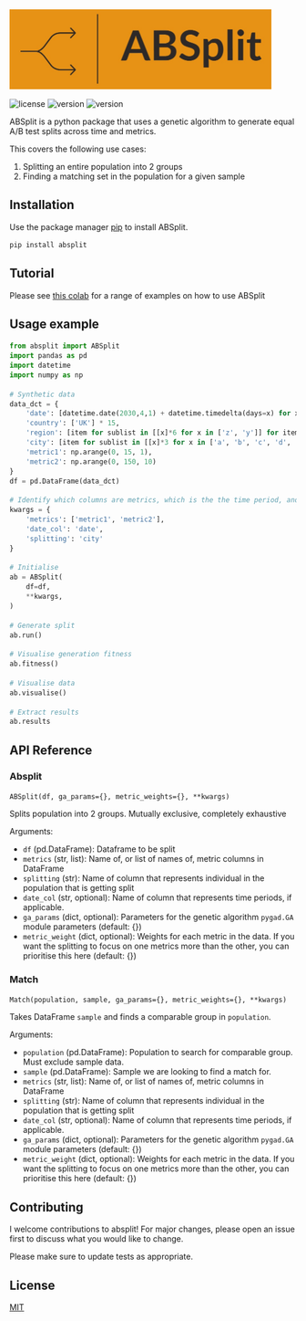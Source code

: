 <img src="https://raw.githubusercontent.com/cormac-rynne/absplit/main/images/logo.jpeg" width="460" height="140">

![license](https://img.shields.io/badge/License-MIT-blue.svg)
![version](https://img.shields.io/badge/version-0.1.2-blue.svg)
![version](https://img.shields.io/badge/python-<=3.9.13-orange.svg)



ABSplit is a python package that uses a genetic algorithm to generate equal A/B test splits across time and metrics.

This covers the following use cases:
1. Splitting an entire population into 2 groups
2. Finding a matching set in the population for a given sample

## Installation

Use the package manager [pip](https://pip.pypa.io/en/stable/) to install ABSplit.

```bash
pip install absplit
```

## Tutorial
Please see [this colab](https://colab.research.google.com/drive/1gL7dxDJrtVoO5m1mSUWutdr7yas7sZwI?usp=sharing) for 
a range of examples on how to use ABSplit

## Usage example

```python
from absplit import ABSplit
import pandas as pd
import datetime
import numpy as np

# Synthetic data
data_dct = {
    'date': [datetime.date(2030,4,1) + datetime.timedelta(days=x) for x in range(3)]*5,
    'country': ['UK'] * 15,
    'region': [item for sublist in [[x]*6 for x in ['z', 'y']] for item in sublist] + ['x']*3,
    'city': [item for sublist in [[x]*3 for x in ['a', 'b', 'c', 'd', 'e']] for item in sublist],
    'metric1': np.arange(0, 15, 1),
    'metric2': np.arange(0, 150, 10)
}
df = pd.DataFrame(data_dct)

# Identify which columns are metrics, which is the the time period, and what to split on
kwargs = {
    'metrics': ['metric1', 'metric2'],
    'date_col': 'date',
    'splitting': 'city'
}

# Initialise
ab = ABSplit(
    df=df,
    **kwargs,
)

# Generate split
ab.run()

# Visualise generation fitness
ab.fitness()

# Visualise data
ab.visualise()

# Extract results
ab.results
```

## API Reference
### Absplit 
`ABSplit(df, ga_params={}, metric_weights={}, **kwargs)`

Splits population into 2 groups. Mutually exclusive, completely exhaustive

Arguments:
* `df` (pd.DataFrame): Dataframe to be split
* `metrics` (str, list): Name of, or list of names of, metric columns in DataFrame
* `splitting` (str): Name of column that represents individual in the population that is getting split
* `date_col` (str, optional): Name of column that represents time periods, if applicable.
* `ga_params` (dict, optional): Parameters for the genetic algorithm `pygad.GA` module parameters (default: {})
* `metric_weight` (dict, optional): Weights for each metric in the data. If you want the splitting to focus on one metrics more than the other, you can prioritise this here (default: {})


### Match 
`Match(population, sample, ga_params={}, metric_weights={}, **kwargs)`

Takes DataFrame `sample` and finds a comparable group in `population`.

Arguments:
* `population` (pd.DataFrame): Population to search  for comparable group. Must exclude sample data.
* `sample` (pd.DataFrame): Sample we are looking to find a match for.
* `metrics` (str, list): Name of, or list of names of, metric columns in DataFrame
* `splitting` (str): Name of column that represents individual in the population that is getting split
* `date_col` (str, optional): Name of column that represents time periods, if applicable.
* `ga_params` (dict, optional): Parameters for the genetic algorithm `pygad.GA` module parameters (default: {})
* `metric_weight` (dict, optional): Weights for each metric in the data. If you want the splitting to focus on one metrics more than the other, you can prioritise this here (default: {})

## Contributing

I welcome contributions to absplit! For major changes, please open an issue first
to discuss what you would like to change.

Please make sure to update tests as appropriate.

## License

[MIT](https://choosealicense.com/licenses/mit/)